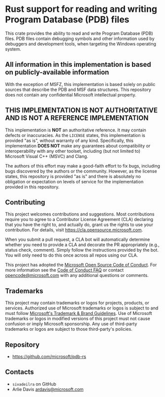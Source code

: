 # Rust support for reading and writing Program Database (PDB) files

This crate provides the ability to read and write Program Database (PDB) files. PDB files
contain debugging symbols and other information used by debuggers and development tools,
when targeting the Windows operating system.

## All information in this implementation is based on publicly-available information

With the exception of MSFZ, this implementation is based solely on public
sources that describe the PDB and MSF data structures. This repository does not
contain any confidential Microsoft intellectual property.

## **THIS IMPLEMENTATION IS NOT AUTHORITATIVE AND IS NOT A REFERENCE IMPLEMENTATION**

This implementation is **NOT** an authoritative reference. It may contain
defects or inaccuracies. As the `LICENSE` states, this implementation is
provided "as is", without warranty of any kind. Specifically, this
implementation **DOES NOT** make any guarantees about compatibility or
interoperability with any other toolset, including (but not limited to)
Microsoft Visual C++ (MSVC) and Clang.

The authors of this effort may make a good-faith effort to fix bugs, including
bugs discovered by the authors or the community. However, as the license states,
this repository is provided "as is" and there is absolutely no obligation or
expectation on levels of service for the implementation provided in this
repository.

## Contributing

This project welcomes contributions and suggestions. Most contributions require
you to agree to a Contributor License Agreement (CLA) declaring that you have
the right to, and actually do, grant us the rights to use your contribution. For
details, visit https://cla.opensource.microsoft.com.

When you submit a pull request, a CLA bot will automatically determine whether
you need to provide a CLA and decorate the PR appropriately (e.g., status check,
comment). Simply follow the instructions provided by the bot. You will only need
to do this once across all repos using our CLA.

This project has adopted the
[Microsoft Open Source Code of Conduct](https://opensource.microsoft.com/codeofconduct/).
For more information see the
[Code of Conduct FAQ](https://opensource.microsoft.com/codeofconduct/faq/) or
contact [opencode@microsoft.com](mailto:opencode@microsoft.com) with any
additional questions or comments.

## Trademarks

This project may contain trademarks or logos for projects, products, or
services. Authorized use of Microsoft trademarks or logos is subject to and must
follow
[Microsoft's Trademark & Brand Guidelines](https://www.microsoft.com/en-us/legal/intellectualproperty/trademarks/usage/general).
Use of Microsoft trademarks or logos in modified versions of this project must
not cause confusion or imply Microsoft sponsorship. Any use of third-party
trademarks or logos are subject to those third-party's policies.

## Repository

* <https://github.com/microsoft/pdb-rs>

## Contacts

* `sivadeilra` on GitHub
* Arlie Davis ardavis@microsoft.com
